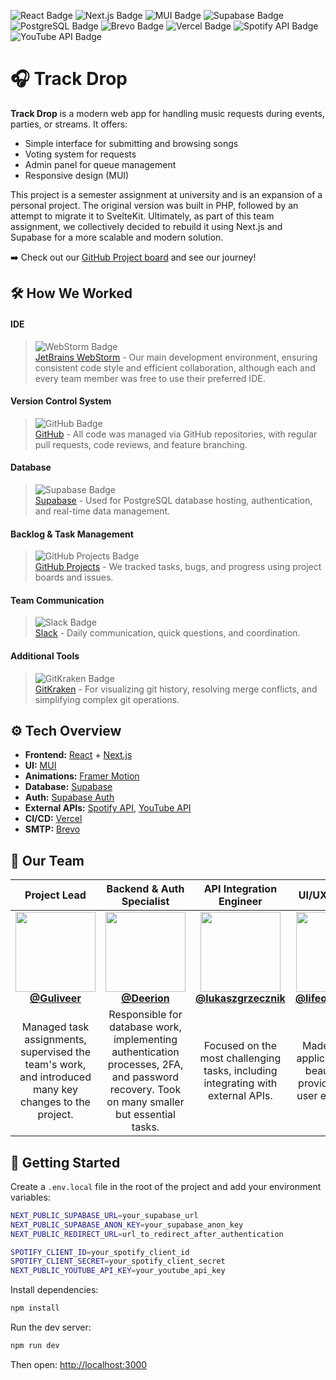 ![React Badge](https://img.shields.io/badge/React-61DAFB?logo=react&logoColor=000&style=for-the-badge)
![Next.js Badge](https://img.shields.io/badge/Next.js-000?logo=nextdotjs&logoColor=fff&style=for-the-badge)
![MUI Badge](https://img.shields.io/badge/MUI-007FFF?logo=mui&logoColor=fff&style=for-the-badge)
![Supabase Badge](https://img.shields.io/badge/Supabase-3FCF8E?logo=supabase&logoColor=fff&style=for-the-badge)
![PostgreSQL Badge](https://img.shields.io/badge/PostgreSQL-4169E1?logo=postgresql&logoColor=fff&style=for-the-badge)
![Brevo Badge](https://img.shields.io/badge/Brevo-0B996E?logo=brevo&logoColor=fff&style=for-the-badge)
![Vercel Badge](https://img.shields.io/badge/Vercel-000?logo=vercel&logoColor=fff&style=for-the-badge)
![Spotify API Badge](https://img.shields.io/badge/Spotify%20API-1ED760?logo=spotify&logoColor=fff&style=for-the-badge)
![YouTube API Badge](https://img.shields.io/badge/YouTube%20API-F00?logo=youtube&logoColor=fff&style=for-the-badge)

# 🎧 Track Drop

**Track Drop** is a modern web app for handling music requests during events, parties, or streams. It offers:

- Simple interface for submitting and browsing songs
- Voting system for requests
- Admin panel for queue management
- Responsive design (MUI)

This project is a semester assignment at university and is an expansion of a personal project.
The original version was built in PHP, followed by an attempt to migrate it to SvelteKit.
Ultimately, as part of this team assignment, we collectively decided to rebuild it using Next.js and Supabase for a more scalable and modern solution.

➡️ Check out our [GitHub Project board](https://github.com/users/Guliveer/projects/2) and see our journey!

## 🛠️ How We Worked

#### IDE

> ![WebStorm Badge](https://img.shields.io/badge/WebStorm-000?logo=webstorm&logoColor=fff&style=flat-square)  
> [JetBrains WebStorm](https://www.jetbrains.com/webstorm/) - Our main development environment, ensuring consistent code style and efficient collaboration, although each and every team member was free to use their preferred IDE.

#### Version Control System

> ![GitHub Badge](https://img.shields.io/badge/GitHub-181717?logo=github&logoColor=fff&style=flat-square)  
> [GitHub](https://github.com/about) - All code was managed via GitHub repositories, with regular pull requests, code reviews, and feature branching.

#### Database

> ![Supabase Badge](https://img.shields.io/badge/Supabase-3FCF8E?logo=supabase&logoColor=fff&style=flat-square)  
> [Supabase](https://supabase.com) - Used for PostgreSQL database hosting, authentication, and real-time data management.

#### Backlog & Task Management

> ![GitHub Projects Badge](https://img.shields.io/badge/GitHub%20Projects-181717?logo=github&logoColor=fff&style=flat-square)  
> [GitHub Projects](https://docs.github.com/en/issues/planning-and-tracking-with-projects/learning-about-projects/about-projects) - We tracked tasks, bugs, and progress using project boards and issues.

#### Team Communication

> ![Slack Badge](https://img.shields.io/badge/Slack-4A154B?logo=slack&logoColor=fff&style=flat-square)  
> [Slack](https://slack.com/about) - Daily communication, quick questions, and coordination.

#### Additional Tools

> ![GitKraken Badge](https://img.shields.io/badge/GitKraken-179287?logo=gitkraken&logoColor=fff&style=flat-square)  
> [GitKraken](https://www.gitkraken.com/git-client) - For visualizing git history, resolving merge conflicts, and simplifying complex git operations.

## ⚙️ Tech Overview

- **Frontend:** [React](https://react.dev) + [Next.js](https://nextjs.org)
- **UI:** [MUI](https://mui.com)
- **Animations:** [Framer Motion](https://motion.dev)
- **Database:** [Supabase](https://supabase.com)
- **Auth:** [Supabase Auth](https://supabase.com/auth)
- **External APIs:** [Spotify API](https://developer.spotify.com), [YouTube API](https://developers.google.com/youtube/v3)
- **CI/CD:** [Vercel](https://vercel.com)
- **SMTP:** [Brevo](https://brevo.com)

## 🧠 Our Team

|                                                 Project&nbsp;Lead                                                 |                                                   Backend&nbsp;&amp;&nbsp;Auth Specialist                                                   |                                                     API&nbsp;Integration Engineer                                                      |                                                             UI/UX Designer                                                             |
| :---------------------------------------------------------------------------------------------------------------: | :-----------------------------------------------------------------------------------------------------------------------------------------: | :------------------------------------------------------------------------------------------------------------------------------------: | :------------------------------------------------------------------------------------------------------------------------------------: |
| [<img src="https://github.com/Guliveer.png?size=512" width="128"><br/>**@Guliveer**](https://github.com/Guliveer) |               [<img src="https://github.com/Deerion.png?size=512" width="128"><br/>**@Deerion**](https://github.com/Deerion)                | [<img src="https://github.com/lukaszgrzecznik.png?size=512" width="128"><br/>**@lukaszgrzecznik**](https://github.com/lukaszgrzecznik) | [<img src="https://github.com/lifeoverthinker.png?size=512" width="128"><br/>**@lifeoverthinker**](https://github.com/lifeoverthinker) |
|       Managed task assignments, supervised the team's work, and introduced many key changes to the project.       | Responsible for database work, implementing authentication processes, 2FA, and password recovery. Took on many smaller but essential tasks. |                            Focused on the most challenging tasks, including integrating with external APIs.                            |                          Made sure the application looks beautiful and provides a&nbsp;great user experience.                          |

## 🚀 Getting Started

Create a `.env.local` file in the root of the project and add your environment variables:

```bash
NEXT_PUBLIC_SUPABASE_URL=your_supabase_url
NEXT_PUBLIC_SUPABASE_ANON_KEY=your_supabase_anon_key
NEXT_PUBLIC_REDIRECT_URL=url_to_redirect_after_authentication

SPOTIFY_CLIENT_ID=your_spotify_client_id
SPOTIFY_CLIENT_SECRET=your_spotify_client_secret
NEXT_PUBLIC_YOUTUBE_API_KEY=your_youtube_api_key
```

Install dependencies:

```bash
npm install
```

Run the dev server:

```bash
npm run dev
```

Then open: [http://localhost:3000](http://localhost:3000)
